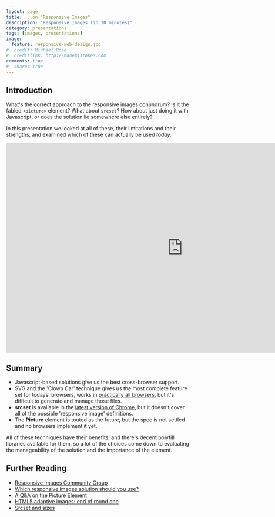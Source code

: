 ```yaml
---
layout: page
title: ...on "Responsive Images"
description: "Responsive Images (in 10 minutes)"
category: presentations
tags: [images, presentations]
image:
  feature: responsive-web-design.jpg
#  credit: Michael Rose
#  creditlink: http://mademistakes.com
comments: true
#  share: true
---
```

## Introduction

What's the correct approach to the responsive images conundrum? Is it the fabled `<picture>` element? What about `srcset`? How about just doing it with Javascript, or does the solution lie somewhere else entirely?

In this presentation we looked at all of these, their limitations and their strengths, and examined which of these can actually be used _today._

<div class="fluidMedia">
    <iframe src="https://docs.google.com/presentation/d/1cktnpwyXfKdPyYuvcG0LhyjqOiBl4JbCkjGlMBbonNg/embed?start=false&loop=false&delayms=3000" frameborder="0" width="960" height="569" allowfullscreen="true" mozallowfullscreen="true" webkitallowfullscreen="true"></iframe>
</div>

## Summary

- Javascript-based solutions give us the best cross-browser support.
- SVG and the 'Clown Car' technique gives us the most complete feature set for todays' browsers, works in [practically all browsers](http://caniuse.com/#feat=css-mediaqueries,svg), but it's difficult to generate and manage those files.
- **srcset** is available in the [latest version of Chrome](http://caniuse.com/srcset), but it doesn't cover all of the possible 'responsive image' definitions.
- The **Picture** element is touted as the future, but the spec is not settled and no browsers implement it yet.

All of these techniques have their benefits, and there's decent polyfill libraries available for them, so a lot of the choices come down to evaluating the manageability of the solution and the importance of the element.

## Further Reading

- [Responsive Images Community Group](http://responsiveimages.org/)
- [Which responsive images solution should you use?](http://css-tricks.com/which-responsive-images-solution-should-you-use/)
- [A Q&A on the Picture Element](http://alistapart.com/blog/post/picture-element-qa)
- [HTML5 adaptive images: end of round one](http://html5doctor.com/html5-adaptive-images-end-of-round-one/)
- [Srcset and sizes](http://ericportis.com/posts/2014/srcset-sizes/)
